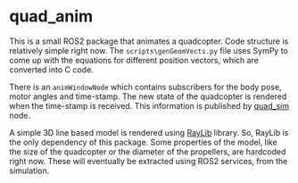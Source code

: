 # quad_anim
This is a small ROS2 package that animates a quadcopter. Code structure is relatively simple right now. The `scripts\genGeomVects.py` file uses SymPy to come up with the equations for different position vectors, which are converted into C code.

There is an `animWindowNode` which contains subscribers for the body pose, motor angles and time-stamp. The new state of the quadcopter is rendered when the time-stamp is received. This information is published by [quad_sim](https://github.com/vxj9800/quad_sim) node.

A simple 3D line based model is rendered using [RayLib](https://www.raylib.com/) library. So, RayLib is the only dependency of this package. Some properties of the model, like the size of the quadcopter or the diameter of the propellers, are hardcoded right now. These will eventually be extracted using ROS2 services, from the simulation.